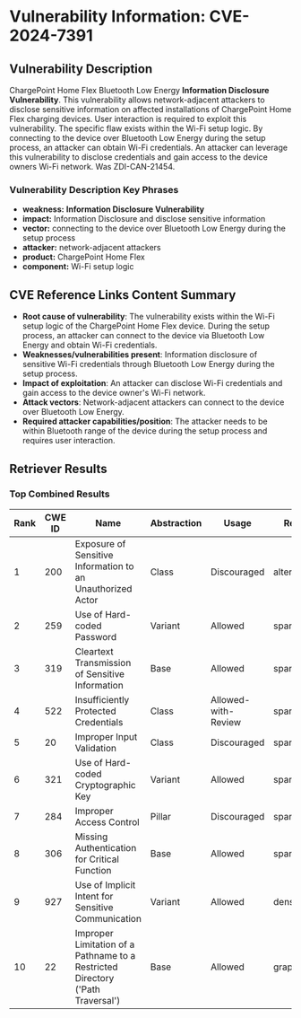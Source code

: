 # Vulnerability Information: CVE-2024-7391

## Vulnerability Description
ChargePoint Home Flex Bluetooth Low Energy **Information Disclosure Vulnerability**. This vulnerability allows network-adjacent attackers to disclose sensitive information on affected installations of ChargePoint Home Flex charging devices. User interaction is required to exploit this vulnerability. The specific flaw exists within the Wi-Fi setup logic. By connecting to the device over Bluetooth Low Energy during the setup process, an attacker can obtain Wi-Fi credentials. An attacker can leverage this vulnerability to disclose credentials and gain access to the device owners Wi-Fi network. Was ZDI-CAN-21454.

### Vulnerability Description Key Phrases
- **weakness:** **Information Disclosure Vulnerability**
- **impact:** Information Disclosure and disclose sensitive information
- **vector:** connecting to the device over Bluetooth Low Energy during the setup process
- **attacker:** network-adjacent attackers
- **product:** ChargePoint Home Flex
- **component:** Wi-Fi setup logic

## CVE Reference Links Content Summary
- **Root cause of vulnerability**: The vulnerability exists within the Wi-Fi setup logic of the ChargePoint Home Flex device. During the setup process, an attacker can connect to the device via Bluetooth Low Energy and obtain Wi-Fi credentials.
- **Weaknesses/vulnerabilities present**: Information disclosure of sensitive Wi-Fi credentials through Bluetooth Low Energy during the setup process.
- **Impact of exploitation**: An attacker can disclose Wi-Fi credentials and gain access to the device owner's Wi-Fi network.
- **Attack vectors**: Network-adjacent attackers can connect to the device over Bluetooth Low Energy.
- **Required attacker capabilities/position**: The attacker needs to be within Bluetooth range of the device during the setup process and requires user interaction.

## Retriever Results

### Top Combined Results

| Rank | CWE ID | Name | Abstraction | Usage  | Retrievers | Individual Scores |
|------|--------|------|-------------|-------|------------|-------------------|
| 1 | 200 | Exposure of Sensitive Information to an Unauthorized Actor | Class | Discouraged | alternate_terms | 0.800 |
| 2 | 259 | Use of Hard-coded Password | Variant | Allowed | sparse | 0.488 |
| 3 | 319 | Cleartext Transmission of Sensitive Information | Base | Allowed | sparse | 0.470 |
| 4 | 522 | Insufficiently Protected Credentials | Class | Allowed-with-Review | sparse | 0.461 |
| 5 | 20 | Improper Input Validation | Class | Discouraged | sparse | 0.451 |
| 6 | 321 | Use of Hard-coded Cryptographic Key | Variant | Allowed | sparse | 0.451 |
| 7 | 284 | Improper Access Control | Pillar | Discouraged | sparse | 0.447 |
| 8 | 306 | Missing Authentication for Critical Function | Base | Allowed | sparse | 0.439 |
| 9 | 927 | Use of Implicit Intent for Sensitive Communication | Variant | Allowed | dense | 0.491 |
| 10 | 22 | Improper Limitation of a Pathname to a Restricted Directory ('Path Traversal') | Base | Allowed | graph | 0.002 |

